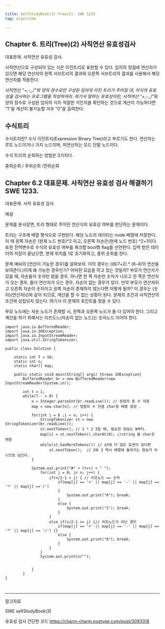 ```yaml
---

title: SelfStudyBook(3)-Tree(2), SWE 1233
tag: algorithm

---
```


## Chapter 6. 트리(Tree)(2) 사칙연산 유효성검사

대표문제. 사칙연산 유효성 검사.

사칙연산으로 구성되어 있는 식은 이진트리로 표현할 수 있다.
임의의 정점에 연산자가 있으면 해당 연산자의 왼쪽 서브트리의 결과와 오른쪽 서브트리의 결과를 사용해서 해당 연산자를 적용한다.

사칙연산 "+,-,*,/"와 양의 정수로만 구성된 임의의 이진 트리가 주어질 대, 이식의 유효성을 검사하는 프로그램을 작성하여라.
여기서 말하는 유효성이란, 사칙여산 "+,-,*,/"와 양의 정수로 구성된 임의의 식이 적절한 식인지를 확인하는 것으로 계산이 가능하다면 "1"을 계산이 불가능할 겨우 "0"을 출력한다.

## 수식트리

수식트리란? 수식 이진트리(Expression Binary Tree)라고 부르기도 한다. 연산자는 루트 노드이거나 가지 노드이며, 피연산자는 모드 단말 노드이다.

수식 트리의 순회하는 방법은 3가지다.

중위순회 / 후위순회 /전위순회 

## Chapter 6.2 대표문제. 사칙연산 유효성 검사 해결하기 SWE 1233.

대표문제. 사칙 유효성 검사

해설

문제를 분서갛면, 트리 형태로 주어진 연산식의 유효성 여부를 판단하는 문제이다.

트리는 구조체 배열 형식으로 구현된다. 해당 노드의 데이터는 node 배열에 저장한다. 이 때 왼쪽 자손은 (현재 노드 번호)*2 이고, 오른쪽 자손은(현재 노드 번호) *2+1이다.
또한 전역변수로 수식의 유효성 여부를 체크할 bool형 flag를 선언한다. 입력 받은 데이터의 저장이 끝났으면, 현재 위치를 1로 초기화하고, 중위 순회를 한다.

문제 예씨의 [연산이 가능한 경우]를 살펴보자. 이의 경우는 ((8/7+2) * (6-4)의 연산을 보여준다.)이게 왜 가능한 경우인가? 어떠한 모습을 하고 있는 것일까? 
부모가 연산자가 있을 때, 자손들이 숫자만 왔을 경우, 아니면 한 쪽 자손만 숫자가 나오고 한 쪽은 연산자가 오는 경우, 둘다 연산자가 오는 경우, 자손이 없는 경우가 있다.
만약 부모가 연산자이고 오른쪽 자손이 숫자이고 왼쪽 자손이 존재하지 않는다면 어떻게 될까? 이 경우는 (숫자)(연산자)()와 같이 되므로, 계산을 할 수 없는 상황이 된다.
문제의 조건과 사칙연산의 조건에 성립되지 않는다. 여기서 이 문제의 포인트를 찾을 수 있다.

부모 노드에는 자손 노드가 존재할 시, 왼쪽과 오른쪽 노드가 둘 다 있어야 한다.
그리고 계산을 하기 위해서는 리프도느(자손이 없는 노드)는 숫자노드 이어야 한다.

```
import java.io.BufferedReader;
import java.io.IOException;
import java.io.InputStreamReader;
import java.util.StringTokenizer;

public class Solution {
	
	static int T = 10;
	static int n;
	static char[] map;
	
	public static void main(String[] args) throws IOException{
		BufferedReader br = new BufferedReader(new InputStreamReader(System.in));
		
		int t = 1;
		while(T-- > 0) {
			n = Integer.parseInt(br.readLine()); // 정점의 총 수 저장 
			map = new char[n]; // 정점의 수 만큼 char형 배열 생성 .
			
			for(int i = 0 ;i < n; i++) { 
				StringTokenizer st = new StringTokenizer(br.readLine());
				st.nextToken(); // 1 * 2 3일 때, 필요한 정보는 W부터. 
				map[i] = st.nextToken().charAt(0); //string 을 char로 변환 
				while(st.hasMoreTokens()) // st에 더 많은 토큰이 있다면
					st.nextToken();  // 2와 3 역시 배열에 들어가는 정보가 아니므로 넘긴다. 
			}
			
			System.out.print("#" + (t++) + " ");	
				for(int j = 0; j< n; j++) {
					if(n/2-1 < j) { // 리프노드 == 숫자
						if(map[j] == '+' || map[j] == '-' || map[j] == '*' || map[j] =='/') 
						{
							System.out.print("0"); break;
						}
						else {
							System.out.print("1"); break;
						}
					}
					else if(n/2-1 >= j) {// 리프노드가 아닌 경우
						if(map[j] == '+' || map[j] == '-' || map[j] == '*' || map[j] == '/') {}
						else {
							System.out.print("0"); break;
						}
					}
				}
				System.out.println("");
				
			
			}
		}
}
				


```










- - -
 
참고자료 

SWE selfStudyBook(3)

유효성 검사 간단한 코드
https://charm-charm.postype.com/post/3093318